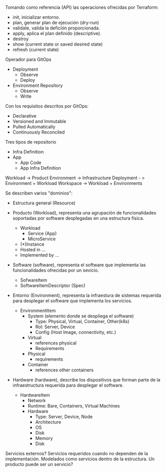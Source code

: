 


Tomando como referencia (API) las operaciones ofrecidas por Terraform:

- init, inicializar entorno.
- plan, generar plan de ejecución (dry-run)
- validate, valida la defición proporcionada.
- apply, aplica el plan definido (descriptive).
- destroy
- show (current state or saved desired state)
- refresh (current state)

Operador para GitOps

- Deployment
    - Observe
    - Deploy
- Environment Repository
    - Observe
    - Write

Con los requisitos descritos por GitOps:
- Declarative
- Versioned and Immutable
- Pulled Automatically
- Continuously Reconciled


Tres tipos de repositorio
- Infra Definition
- App
    - App Code
    - App Infra Definition

Workload -> Product
Environment -> Infrastructure
Deployment - > Environment + Workload
Workspace -> Workload + Environments


Se describen varios "dominios":

- Estructura general (Resource)
- Producto (Workload), representa una agrupación de funcionalidades soportadas por software desplegadas en una estructura física.
    - Workload
        - Service (App)
        - MicroService
    - (*)Instance
    - Hosted in ...
    - Implemented by ...
- Software (software), representa el software que implementa las funcionalidades ofrecidas por un sevicio.
    - SofwareItem
    - SoftwareItemDescriptor (Spec)

- Entorno (Environment), representa la infraestura de sistemas requerida para desplegar el software que implementa los servicios.
    - EnvironmentItem
        - System (elemento donde se despliega el software)
            - Type: Physical, Virtual, Container, Other(k8s)
            - Rol: Server, Device
            - Config (Host Image, connectivity, etc.)
        - Virtual
            - references physical
            - Requirements
        - Physical
            - requirements
        - Container
            - references other containers

- Hardware (hardware), describe los dispositivos que forman parte de la infraestructura requerida para desplegar el software.
    - HardwareItem
        - Network
        - Runtime: Bare, Containers, Virtual Machines
        - Hardware
            - Type: Server, Device, Node
            - Architecture
            - OS
            - Disk
            - Memory
            - Disk

Servicios externos? Servicios requeridos cuando no dependen de la implementación. Modelados como servicios dentro de la estructura.
Un producto puede ser un servicio?